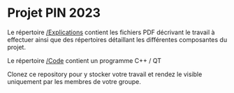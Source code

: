 # Projet PIN 2023

Le répertoire [/Explications](./Explications) contient les fichiers PDF décrivant le travail à effectuer ainsi que des répertoires détaillant les différentes composantes du projet.

Le répertoire [/Code](./Code) contient un programme C++ / QT 

Clonez ce repository pour y stocker votre travail et rendez le visible uniquement par les membres de votre groupe. 

